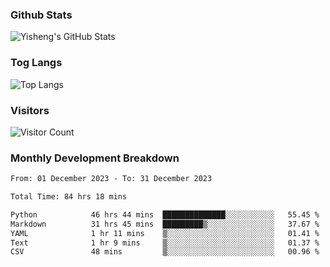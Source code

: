 ### Github Stats
![Yisheng's GitHub Stats](https://github-readme-stats-9qabuvhk1-gongyisheng.vercel.app/api?username=gongyisheng&count_private=true&show_icons=true)
### Tog Langs
![Top Langs](https://github-readme-stats-9qabuvhk1-gongyisheng.vercel.app/api/top-langs/?username=gongyisheng&layout=compact)
### Visitors
![Visitor Count](https://profile-counter.glitch.me/gongyisheng/count.svg)
### Monthly Development Breakdown
<!--START_SECTION:waka-->

```txt
From: 01 December 2023 - To: 31 December 2023

Total Time: 84 hrs 18 mins

Python            46 hrs 44 mins  ██████████████░░░░░░░░░░░   55.45 %
Markdown          31 hrs 45 mins  █████████▒░░░░░░░░░░░░░░░   37.67 %
YAML              1 hr 11 mins    ▒░░░░░░░░░░░░░░░░░░░░░░░░   01.41 %
Text              1 hr 9 mins     ▒░░░░░░░░░░░░░░░░░░░░░░░░   01.37 %
CSV               48 mins         ▒░░░░░░░░░░░░░░░░░░░░░░░░   00.96 %
```

<!--END_SECTION:waka-->

